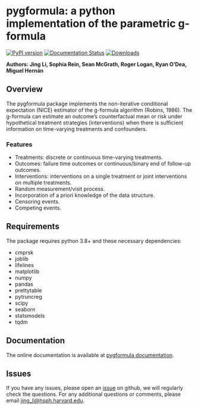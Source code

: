 # pygformula: a python implementation of the parametric g-formula

[![PyPI version](https://badge.fury.io/py/pygformula.svg)](https://pypi.org/project/pygformula)
[![Documentation Status](https://readthedocs.org/projects/pygformula/badge/?version=latest)](https://pygformula.readthedocs.io)
[![Downloads](https://static.pepy.tech/badge/pygformula)](https://pepy.tech/project/pygformula)

**Authors: Jing Li, Sophia Rein, Sean McGrath, Roger Logan, Ryan O’Dea, Miguel Hernán**


## Overview
The pygformula package implements the non-iterative conditional expectation (NICE) estimator of the g-formula algorithm
(Robins, 1986). The g-formula can estimate an outcome’s counterfactual mean or risk under hypothetical treatment strategies
(interventions) when there is sufficient information on time-varying treatments and confounders.


### Features

* Treatments: discrete or continuous time-varying treatments.
* Outcomes: failure time outcomes or continuous/binary end of follow-up outcomes.
* Interventions: interventions on a single treatment or joint interventions on multiple treatments.
* Random measurement/visit process.
* Incorporation of a priori knowledge of the data structure.
* Censoring events.
* Competing events.


## Requirements

The package requires python 3.8+ and these necessary dependencies:

- cmprsk
- joblib
- lifelines
- matplotlib
- numpy
- pandas
- prettytable
- pytruncreg
- scipy
- seaborn
- statsmodels
- tqdm


## Documentation

The online documentation is available at [pygformula documentation](https://pygformula.readthedocs.io).

## Issues

If you have any issues, please open an [issue](https://github.com/CausalInference/pygformula/issues) on github, we will 
regularly check the questions. For any additional questions or comments, please email jing_li@hsph.harvard.edu.